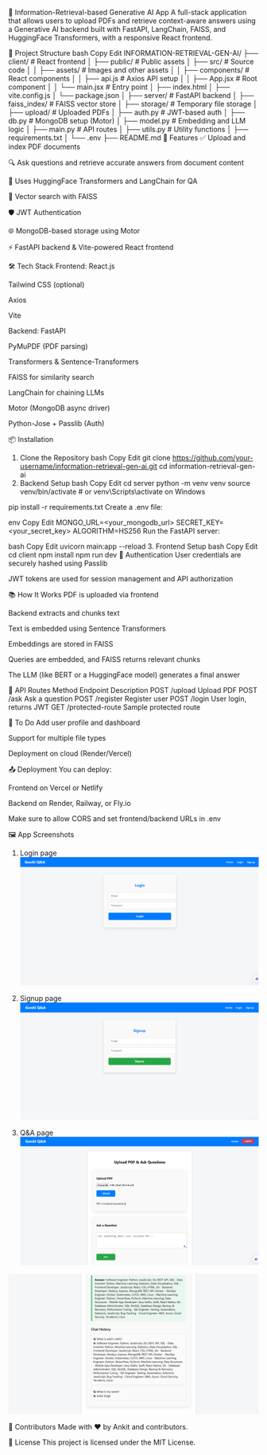 🧠 Information-Retrieval-based Generative AI App
A full-stack application that allows users to upload PDFs and retrieve context-aware answers using a Generative AI backend built with FastAPI, LangChain, FAISS, and HuggingFace Transformers, with a responsive React frontend.

📁 Project Structure
bash
Copy
Edit
INFORMATION-RETRIEVAL-GEN-AI/
├── client/                # React frontend
│   ├── public/            # Public assets
│   ├── src/               # Source code
│   │   ├── assets/        # Images and other assets
│   │   ├── components/    # React components
│   │   ├── api.js         # Axios API setup
│   │   ├── App.jsx        # Root component
│   │   └── main.jsx       # Entry point
│   ├── index.html
│   ├── vite.config.js
│   └── package.json
│
├── server/                # FastAPI backend
│   ├── faiss_index/       # FAISS vector store
│   ├── storage/           # Temporary file storage
│   ├── upload/            # Uploaded PDFs
│   ├── auth.py            # JWT-based auth
│   ├── db.py              # MongoDB setup (Motor)
│   ├── model.py           # Embedding and LLM logic
│   ├── main.py            # API routes
│   ├── utils.py           # Utility functions
│   ├── requirements.txt
│   └── .env
├── README.md
🚀 Features
✅ Upload and index PDF documents

🔍 Ask questions and retrieve accurate answers from document content

🤖 Uses HuggingFace Transformers and LangChain for QA

🧠 Vector search with FAISS

🛡️ JWT Authentication

🌐 MongoDB-based storage using Motor

⚡ FastAPI backend & Vite-powered React frontend

🛠️ Tech Stack
Frontend:
React.js

Tailwind CSS (optional)

Axios

Vite

Backend:
FastAPI

PyMuPDF (PDF parsing)

Transformers & Sentence-Transformers

FAISS for similarity search

LangChain for chaining LLMs

Motor (MongoDB async driver)

Python-Jose + Passlib (Auth)

📦 Installation
1. Clone the Repository
bash
Copy
Edit
git clone https://github.com/your-username/information-retrieval-gen-ai.git
cd information-retrieval-gen-ai
2. Backend Setup
bash
Copy
Edit
cd server
python -m venv venv
source venv/bin/activate  # or venv\Scripts\activate on Windows

pip install -r requirements.txt
Create a .env file:

env
Copy
Edit
MONGO_URL=<your_mongodb_url>
SECRET_KEY=<your_secret_key>
ALGORITHM=HS256
Run the FastAPI server:

bash
Copy
Edit
uvicorn main:app --reload
3. Frontend Setup
bash
Copy
Edit
cd client
npm install
npm run dev
🔐 Authentication
User credentials are securely hashed using Passlib

JWT tokens are used for session management and API authorization

📚 How It Works
PDF is uploaded via frontend

Backend extracts and chunks text

Text is embedded using Sentence Transformers

Embeddings are stored in FAISS

Queries are embedded, and FAISS returns relevant chunks

The LLM (like BERT or a HuggingFace model) generates a final answer

🧪 API Routes
Method	Endpoint	Description
POST	/upload	Upload PDF
POST	/ask	Ask a question
POST	/register	Register user
POST	/login	User login, returns JWT
GET	/protected-route	Sample protected route

📌 To Do
 Add user profile and dashboard

 Support for multiple file types

 Deployment on cloud (Render/Vercel)

📤 Deployment
You can deploy:

Frontend on Vercel or Netlify

Backend on Render, Railway, or Fly.io

Make sure to allow CORS and set frontend/backend URLs in .env

🖼️ App Screenshots
1. Login page
![Demo Image](images/images/login.png)

2. Signup page
![Demo Image](images/images/signup.png)

3. Q&A page
![Demo Image](images/images/upload.png)

![Demo Image](images/images/image.png)

🤝 Contributors
Made with ❤️ by Ankit and contributors.

📄 License
This project is licensed under the MIT License.


